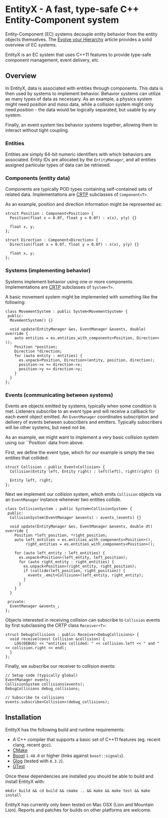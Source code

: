 # EntityX - A fast, type-safe C++ Entity-Component system

Entity-Component (EC) systems decouple entity behavior from the entity objects themselves. The [Evolve your Hierarchy](http://cowboyprogramming.com/2007/01/05/evolve-your-heirachy/) article provides a solid overview of EC systems.

EntityX is an EC system that uses C++11 features to provide type-safe component management, event delivery, etc.

## Overview

In EntityX, data is associated with entities through components. This data is then used by systems to implement behavior. Behavior systems can utilize as many types of data as necessary. As an example, a physics system might need *position* and *mass* data, while a collision system might only need *position* - the data would be logically separated, but usable by any system.

Finally, an event system ties behavior systems together, allowing them to interact without tight coupling.

### Entities

Entities are simply 64-bit numeric identifiers with which behaviors are associated. Entity IDs are allocated by the `EntityManager`, and all entities assigned particular types of data can be retrieved.

### Components (entity data)

Components are typically POD types containing self-contained sets of related data. Implementations are [CRTP](http://en.wikipedia.org/wiki/Curiously_recurring_template_pattern) subclasses of `Component<T>`.

As an example, position and direction information might be represented as:

```
struct Position : Component<Position> {
  Position(float x = 0.0f, float y = 0.0f) : x(x), y(y) {}

  float x, y;
};

struct Direction : Component<Direction> {
  Direction(float x = 0.0f, float y = 0.0f) : x(x), y(y) {}

  float x, y;
};

```

### Systems (implementing behavior)

Systems implement behavior using one or more components. Implementations are [CRTP](http://en.wikipedia.org/wiki/Curiously_recurring_template_pattern) subclasses of `System<T>`. 

A basic movement system might be implemented with something like the following:

```
class MovementSystem : public System<MovementSystem> {
 public:
  MovementSystem() {}

  void update(EntityManager &es, EventManager &events, double) override {
    auto entities = es.entities_with_components<Position, Direction>();
    Position *position;
    Direction *direction;
    for (auto entity : entities) {
      es.unpack<Position, Direction>(entity, position, direction);
      position->x += direction->x;
      position->y += direction->y;
    }
  }
};
```

### Events (communicating between systems)

Events are objects emitted by systems, typically when some condition is met. Listeners subscribe to an event type and will receive a callback for each event object emitted. An ``EventManager`` coordinates subscription and delivery of events between subscribers and emitters. Typically subscribers will be other systems, but need not be.

As an example, we might want to implement a very basic collision system using our ``Position` data from above.

First, we define the event type, which for our example is simply the two entities that collided:

```
struct Collision : public Event<Collision> {
  Collision(Entity left, Entity right) : left(left), right(right) {}
  
  Entity left, right;
};
```

Next we implement our collision system, which emits ``Collision`` objects via an ``EventManager`` instance whenever two entities collide.

```
class CollisionSystem : public System<CollisionSystem> {
 public:
  CollisionSystem(EventManager &events) : events_(events) {}

  void update(EntityManager &es, EventManager &events, double dt) override {
    Position *left_position, *right_position;
    auto left_entities = es.entities_with_components<Position>(),
         right_entities = es.entities_with_components<Position>();

    for (auto left_entity : left_entities) {
      es.unpack<Position>(left_entity, left_position);
      for (auto right_entity : right_entities) {
        es.unpack<Position>(right_entity, right_position);
        if (collide(left_position, right_position)) {
          events_.emit<Collision>(left_entity, right_entity);
        }
      }
    }
  }
  
 private:
  EventManager &events_;
};
```

Objects interested in receiving collision can subscribe to ``Collision`` events by first subclassing the CRTP class ``Receiver<T>``:

```
struct DebugCollisions : public Receiver<DebugCollisions> {
  void receive(const Collision &collision) {
    LOG(DEBUG) << "entities collided: " << collision.left << " and " << collision.right << endl;
  }
};
```

Finally, we subscribe our receiver to collision events:

```
// Setup code (typically global)
EventManager events;
CollisionSystem collisions(events);
DebugCollisions debug_collisions;

// Subscribe to collisions
events.subscribe<Collision>(debug_collisions);
```

## Installation

EntityX has the following build and runtime requirements:

- A C++ compiler that supports a basic set of C++11 features (eg. recent clang, recent gcc).
- [CMake](http://cmake.org/)
- [Boost](http://boost.org) `1.48.0` or higher (links against `boost::signals`).
- [Glog](http://code.google.com/p/google-glog/) (tested with `0.3.2`).
- [GTest](http://code.google.com/p/googletest/)

Once these dependencies are installed you should be able to build and install EntityX with:

```
mkdir build && cd build && cmake .. && make && make test && make install
```

EntityX has currently only been tested on Mac OSX (Lion and Mountain Lion). Reports and patches for builds on other platforms are welcome.